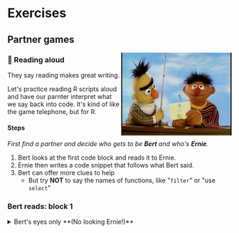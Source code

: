 # Exercises

## Partner games

<img src="../../images/bert_ernie.jpg" width=248 align="right" />

### :book: Reading aloud

They say reading makes great writing.  

Let's practice reading R scripts aloud and have our parnter interpret what we say back into code. It's kind of like the game telephone, but for R.

#### Steps

_First find a partner and decide who gets to be **Bert** and who's **Ernie**._

1. Bert looks at the first code block and reads it to Ernie.
1. Ernie then writes a code snippet that follows what Bert said.
1. Bert can offer more clues to help
    - But try **NOT** to say the names of functions, like "`filter`" or "use `select`"

### Bert reads: block 1

<details>

<summary>Bert's eyes only **(No looking Ernie!)** </summary>
    
```r

fishes <- read_csv("lake_superior_fish.csv")

big_fishes <- filter(fishes, length > 20)
 
```

**Hint**  
*Read in the Lake Superior fish data stored in a .csv and name it "fishes". Create a new table called "big_fishes" by pulling out only the fish that are longer than 20 inches.*

</details>
